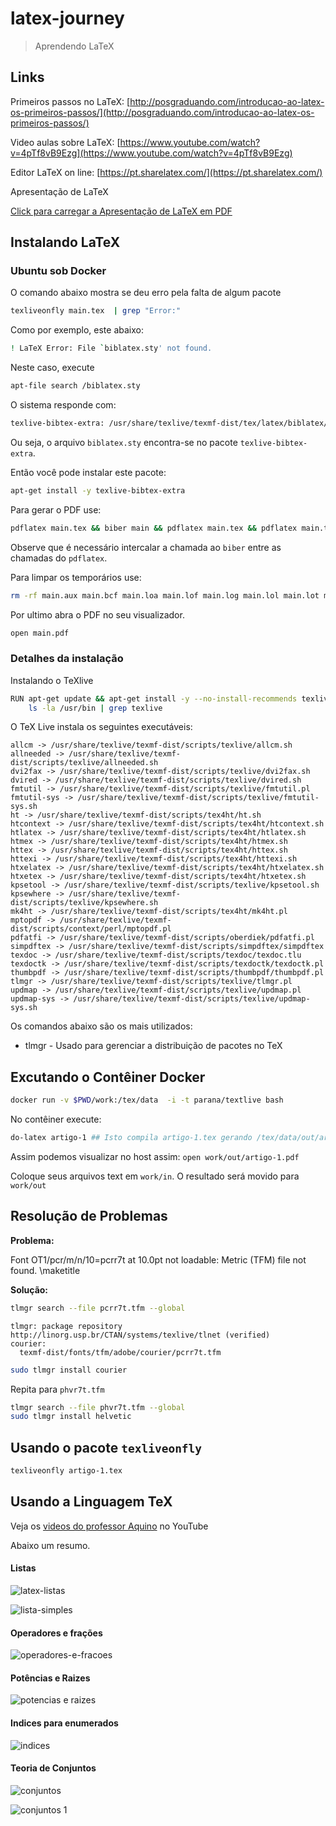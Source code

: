 # latex-journey

> Aprendendo LaTeX

## Links

Primeiros passos no LaTeX: [http://posgraduando.com/introducao-ao-latex-os-primeiros-passos/](http://posgraduando.com/introducao-ao-latex-os-primeiros-passos/)

Video aulas sobre LaTeX: [https://www.youtube.com/watch?v=4pTf8vB9Ezg](https://www.youtube.com/watch?v=4pTf8vB9Ezg)

Editor LaTeX on line: [https://pt.sharelatex.com/](https://pt.sharelatex.com/)

Apresentação de LaTeX

[Click para carregar a Apresentação de LaTeX em PDF](docs/latex-curso.pdf)

## Instalando LaTeX

### Ubuntu sob Docker

O comando abaixo mostra se deu erro pela falta de algum pacote

```bash
texliveonfly main.tex  | grep "Error:" 
```

Como por exemplo, este abaixo:

```bash
! LaTeX Error: File `biblatex.sty' not found.
```

Neste caso, execute 

```bash
apt-file search /biblatex.sty 
```

O sistema responde com:

```bash
texlive-bibtex-extra: /usr/share/texlive/texmf-dist/tex/latex/biblatex/biblatex.sty
```

Ou seja, o arquivo `biblatex.sty` encontra-se no pacote `texlive-bibtex-extra`.

Então você pode instalar este pacote:

```bash
apt-get install -y texlive-bibtex-extra
```

Para gerar o PDF use:

```bash
pdflatex main.tex && biber main && pdflatex main.tex && pdflatex main.tex
```

Observe que é necessário intercalar a chamada ao `biber` entre as chamadas do `pdflatex`.

Para limpar os temporários use:

```bash
rm -rf main.aux main.bcf main.loa main.lof main.log main.lol main.lot main.out main.run.xml main.synctex.gz main.toc main.bbl main.blg
```

Por ultimo abra o PDF no seu visualizador.

```bash
open main.pdf
```

### Detalhes da instalação

Instalando o TeXlive

```bash
RUN apt-get update && apt-get install -y --no-install-recommends texlive && \
    ls -la /usr/bin | grep texlive
```

O TeX Live instala os seguintes executáveis:
```
allcm -> /usr/share/texlive/texmf-dist/scripts/texlive/allcm.sh
allneeded -> /usr/share/texlive/texmf-dist/scripts/texlive/allneeded.sh
dvi2fax -> /usr/share/texlive/texmf-dist/scripts/texlive/dvi2fax.sh
dvired -> /usr/share/texlive/texmf-dist/scripts/texlive/dvired.sh
fmtutil -> /usr/share/texlive/texmf-dist/scripts/texlive/fmtutil.pl
fmtutil-sys -> /usr/share/texlive/texmf-dist/scripts/texlive/fmtutil-sys.sh
ht -> /usr/share/texlive/texmf-dist/scripts/tex4ht/ht.sh
htcontext -> /usr/share/texlive/texmf-dist/scripts/tex4ht/htcontext.sh
htlatex -> /usr/share/texlive/texmf-dist/scripts/tex4ht/htlatex.sh
htmex -> /usr/share/texlive/texmf-dist/scripts/tex4ht/htmex.sh
httex -> /usr/share/texlive/texmf-dist/scripts/tex4ht/httex.sh
httexi -> /usr/share/texlive/texmf-dist/scripts/tex4ht/httexi.sh
htxelatex -> /usr/share/texlive/texmf-dist/scripts/tex4ht/htxelatex.sh
htxetex -> /usr/share/texlive/texmf-dist/scripts/tex4ht/htxetex.sh
kpsetool -> /usr/share/texlive/texmf-dist/scripts/texlive/kpsetool.sh
kpsewhere -> /usr/share/texlive/texmf-dist/scripts/texlive/kpsewhere.sh
mk4ht -> /usr/share/texlive/texmf-dist/scripts/tex4ht/mk4ht.pl
mptopdf -> /usr/share/texlive/texmf-dist/scripts/context/perl/mptopdf.pl
pdfatfi -> /usr/share/texlive/texmf-dist/scripts/oberdiek/pdfatfi.pl
simpdftex -> /usr/share/texlive/texmf-dist/scripts/simpdftex/simpdftex
texdoc -> /usr/share/texlive/texmf-dist/scripts/texdoc/texdoc.tlu
texdoctk -> /usr/share/texlive/texmf-dist/scripts/texdoctk/texdoctk.pl
thumbpdf -> /usr/share/texlive/texmf-dist/scripts/thumbpdf/thumbpdf.pl
tlmgr -> /usr/share/texlive/texmf-dist/scripts/texlive/tlmgr.pl
updmap -> /usr/share/texlive/texmf-dist/scripts/texlive/updmap.pl
updmap-sys -> /usr/share/texlive/texmf-dist/scripts/texlive/updmap-sys.sh
```

Os comandos abaixo são os mais utilizados:

* tlmgr - Usado para gerenciar a distribuição de pacotes no TeX


## Excutando o Contêiner Docker

```bash
docker run -v $PWD/work:/tex/data  -i -t parana/textlive bash
``` 

No contêiner execute:

```bash
do-latex artigo-1 ## Isto compila artigo-1.tex gerando /tex/data/out/artigo-1.pdf
```
Assim podemos visualizar no host assim: `open work/out/artigo-1.pdf`

Coloque seus arquivos text em `work/in`. O resultado será movido para `work/out`

## Resolução de Problemas

**Problema:**

Font OT1/pcr/m/n/10=pcrr7t at 10.0pt not loadable: Metric (TFM) file not found. \maketitle

**Solução:**

```bash
tlmgr search --file pcrr7t.tfm --global
```

```
tlmgr: package repository http://linorg.usp.br/CTAN/systems/texlive/tlnet (verified)
courier:
  texmf-dist/fonts/tfm/adobe/courier/pcrr7t.tfm
```

```bash
sudo tlmgr install courier
```

Repita para `phvr7t.tfm`

```bash
tlmgr search --file phvr7t.tfm --global
sudo tlmgr install helvetic
```

## Usando o pacote `texliveonfly`

```bash
texliveonfly artigo-1.tex
```

## Usando a Linguagem TeX

Veja os [videos do professor Aquino](https://youtu.be/F-yGTt9Bty4?list=PLa_2246N48_p9ndUHlO255uvKtSR8mshE) no YouTube

Abaixo um resumo.

#### Listas

![latex-listas](docs/latex-listas.png)

![lista-simples](docs/latex-lista-simples.png)

#### Operadores e frações

![operadores-e-fracoes](docs/latex-operadores-e-fracoes.png)

#### Potências e Raizes

![potencias e raizes](docs/latex-potencia.png)

#### Indices para enumerados

![indices](docs/latex-indices.png)

#### Teoria de Conjuntos

![conjuntos](docs/latex-conjuntos.png)

![conjuntos 1](docs/latex-conjuntos-1.png)

